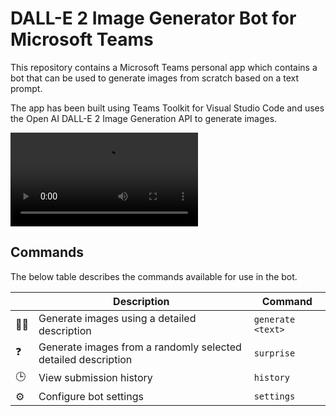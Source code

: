 # DALL-E 2 Image Generator Bot for Microsoft Teams

This repository contains a Microsoft Teams personal app which contains a bot that can be used to generate images from scratch based on a text prompt.

The app has been built using Teams Toolkit for Visual Studio Code and uses the Open AI DALL-E 2 Image Generation API to generate images.

<video src="https://user-images.githubusercontent.com/11563347/201701431-e39f6917-b585-424c-bc9c-2fc6f2f05504.mp4" controls="controls" style="max-width: 730px;">
</video>

## Commands

The below table describes the commands available for use in the bot.

| &nbsp; | Description | Command |
| --- | ------ | ---- |
| 🧑‍🎨 | Generate images using a detailed description | `generate <text>` |
| ❓ | Generate images from a randomly selected detailed description | `surprise` |
| 🕒 | View submission history | `history` |
| ⚙️ | Configure bot settings | `settings` |
